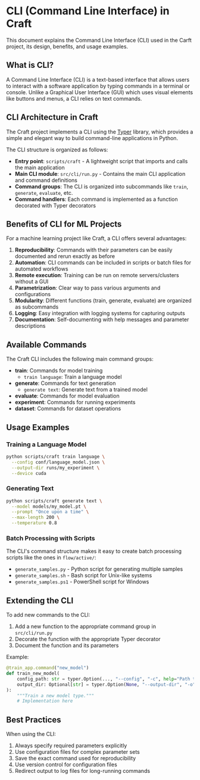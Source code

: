 # CLI (Command Line Interface) in Craft

This document explains the Command Line Interface (CLI) used in the Carft project, its design, benefits, and usage examples.

## What is CLI?

A Command Line Interface (CLI) is a text-based interface that allows users to interact with a software application by typing commands in a terminal or console. Unlike a Graphical User Interface (GUI) which uses visual elements like buttons and menus, a CLI relies on text commands.

## CLI Architecture in Craft

The Craft project implements a CLI using the [Typer](https://typer.tiangolo.com/) library, which provides a simple and elegant way to build command-line applications in Python.

The CLI structure is organized as follows:

- **Entry point**: `scripts/craft` - A lightweight script that imports and calls the main application
- **Main CLI module**: `src/cli/run.py` - Contains the main CLI application and command definitions
- **Command groups**: The CLI is organized into subcommands like `train`, `generate`, `evaluate`, etc.
- **Command handlers**: Each command is implemented as a function decorated with Typer decorators

## Benefits of CLI for ML Projects

For a machine learning project like Craft, a CLI offers several advantages:

1. **Reproducibility**: Commands with their parameters can be easily documented and rerun exactly as before
2. **Automation**: CLI commands can be included in scripts or batch files for automated workflows
3. **Remote execution**: Training can be run on remote servers/clusters without a GUI
4. **Parametrization**: Clear way to pass various arguments and configurations
5. **Modularity**: Different functions (train, generate, evaluate) are organized as subcommands
6. **Logging**: Easy integration with logging systems for capturing outputs
7. **Documentation**: Self-documenting with help messages and parameter descriptions

## Available Commands

The Craft CLI includes the following main command groups:

- **train**: Commands for model training
  - `train language`: Train a language model
- **generate**: Commands for text generation
  - `generate text`: Generate text from a trained model
- **evaluate**: Commands for model evaluation
- **experiment**: Commands for running experiments
- **dataset**: Commands for dataset operations

## Usage Examples

### Training a Language Model

```bash
python scripts/craft train language \
  --config conf/language_model.json \
  --output-dir runs/my_experiment \
  --device cuda
```

### Generating Text

```bash
python scripts/craft generate text \
  --model models/my_model.pt \
  --prompt "Once upon a time" \
  --max-length 200 \
  --temperature 0.8
```

### Batch Processing with Scripts

The CLI's command structure makes it easy to create batch processing scripts like the ones in `flow/active/`:

- `generate_samples.py` - Python script for generating multiple samples
- `generate_samples.sh` - Bash script for Unix-like systems
- `generate_samples.ps1` - PowerShell script for Windows

## Extending the CLI

To add new commands to the CLI:

1. Add a new function to the appropriate command group in `src/cli/run.py`
2. Decorate the function with the appropriate Typer decorator
3. Document the function and its parameters

Example:

```python
@train_app.command("new_model")
def train_new_model(
    config_path: str = typer.Option(..., "--config", "-c", help="Path to configuration file"),
    output_dir: Optional[str] = typer.Option(None, "--output-dir", "-o", help="Output directory"),
):
    """Train a new model type."""
    # Implementation here
```

## Best Practices

When using the CLI:

1. Always specify required parameters explicitly
2. Use configuration files for complex parameter sets
3. Save the exact command used for reproducibility
4. Use version control for configuration files
5. Redirect output to log files for long-running commands 